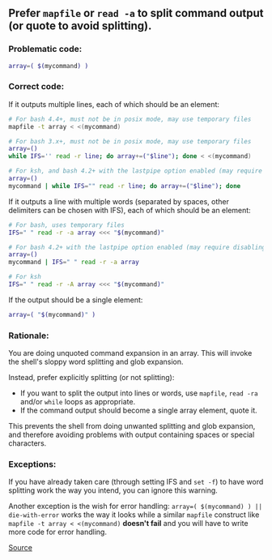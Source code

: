 ## Prefer `mapfile` or `read -a` to split command output (or quote to avoid splitting).

### Problematic code:

```sh
array=( $(mycommand) )
```

### Correct code:

If it outputs multiple lines, each of which should be an element:

```sh
# For bash 4.4+, must not be in posix mode, may use temporary files
mapfile -t array < <(mycommand)

# For bash 3.x+, must not be in posix mode, may use temporary files
array=()
while IFS='' read -r line; do array+=("$line"); done < <(mycommand)

# For ksh, and bash 4.2+ with the lastpipe option enabled (may require disabling monitor mode)
array=()
mycommand | while IFS="" read -r line; do array+=("$line"); done
```

If it outputs a line with multiple words (separated by spaces, other delimiters can be chosen with IFS), each of which should be an element:

```sh
# For bash, uses temporary files
IFS=" " read -r -a array <<< "$(mycommand)"

# For bash 4.2+ with the lastpipe option enabled (may require disabling monitor mode)
array=()
mycommand | IFS=" " read -r -a array

# For ksh
IFS=" " read -r -A array <<< "$(mycommand)"
```

If the output should be a single element:

```sh
array=( "$(mycommand)" )
```

### Rationale:

You are doing unquoted command expansion in an array. This will invoke the shell's sloppy word splitting and glob expansion.

Instead, prefer explicitly splitting (or not splitting):

* If you want to split the output into lines or words, use `mapfile`, `read -ra` and/or `while` loops as appropriate.
* If the command output should become a single array element, quote it.

This prevents the shell from doing unwanted splitting and glob expansion, and therefore avoiding problems with output containing spaces or special characters.

### Exceptions:

If you have already taken care (through setting IFS and `set -f`) to have word splitting work the way you intend, you can ignore this warning.

Another exception is the wish for error handling: `array=( $(mycommand) ) || die-with-error` works the way it looks while a similar `mapfile` construct like `mapfile -t array < <(mycommand)` **doesn't fail** and you will have to write more code for error handling.

[Source](https://github.com/koalaman/shellcheck/wiki/SC2207)

